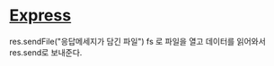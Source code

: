 # [Express]('https://expressjs.com/ko/')




res.sendFile("응답메세지가 담긴 파일")
fs 로 파일을 열고 데이터를 읽어와서 res.send로 보내준다.

